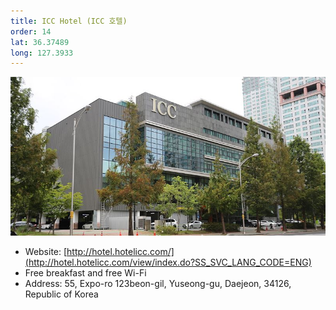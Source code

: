 ```yaml
---
title: ICC Hotel (ICC 호텔)
order: 14
lat: 36.37489
long: 127.3933
---
```


![ICC Hotel](/assets/images/icc.jpg)
- Website: [http://hotel.hotelicc.com/](http://hotel.hotelicc.com/view/index.do?SS_SVC_LANG_CODE=ENG)
- Free breakfast and free Wi-Fi
- Address: 55, Expo-ro 123beon-gil, Yuseong-gu, Daejeon, 34126, Republic of Korea
